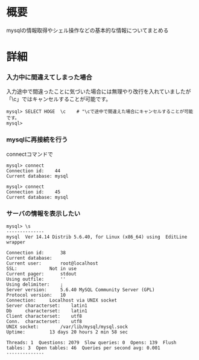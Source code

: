 # 概要
mysqlの情報取得やシェル操作などの基本的な情報についてまとめる

# 詳細

### 入力中に間違えてしまった場合
入力途中で間違ったことに気づいた場合には無理やり改行を入れていましたが「\c」ではキャンセルすることが可能です。
```
mysql> SELECT HOGE  \c    # "\cで途中で間違えた場合にキャンセルすることが可能です。
mysql>
```

### mysqlに再接続を行う
connectコマンドで
```
mysql> connect
Connection id:    44
Current database: mysql

mysql> connect
Connection id:    45
Current database: mysql
```
### サーバの情報を表示したい
```
mysql> \s
--------------
mysql  Ver 14.14 Distrib 5.6.40, for Linux (x86_64) using  EditLine wrapper

Connection id:		38
Current database:	
Current user:		root@localhost
SSL:			Not in use
Current pager:		stdout
Using outfile:		''
Using delimiter:	;
Server version:		5.6.40 MySQL Community Server (GPL)
Protocol version:	10
Connection:		Localhost via UNIX socket
Server characterset:	latin1
Db     characterset:	latin1
Client characterset:	utf8
Conn.  characterset:	utf8
UNIX socket:		/var/lib/mysql/mysql.sock
Uptime:			13 days 20 hours 2 min 58 sec

Threads: 1  Questions: 2079  Slow queries: 0  Opens: 139  Flush tables: 3  Open tables: 46  Queries per second avg: 0.001
--------------
```

